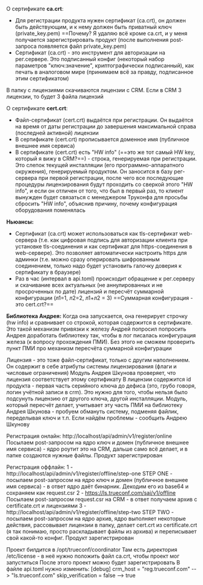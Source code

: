 О сертификате **ca.crt**:
* Для регистрации продукта нужен сертификат (ca.crt), он должен быть действующим, и к нему должен быть приватный ключ (private_key.pem)
	==Почему? Я удаляю всё кроме ca.crt, и у меня получается зарегистрировать продукт (после выполнения post-запроса появляется файл private_key.pem)
* Сертификат (ca.crt) - это инструмент для авторизации на рег.сервере. Это подписанный конфиг (некоторый набор параметров "ключ:значение", криптографически подписанный), как печать в аналоговом мире (принимаем всё за правду, подписанное этим сертификатом)

В папку с лицензиями скачиваются лицензии с CRM. Если в CRM 3 лицензии, то будет 3 файла лицензий

О сертификате **cert.crt**:
* Файл-сертификат (cert.crt) выдаётся при регистрации. Он выдаётся на время от даты регистрации до завершения максимальной справа (последней активной) лицензии
* В сертификате (cert.crt) прописывается доменное имя (публичное внешнее имя сервиса)
* В сертификате (cert.crt) есть "HW info" (==это же тот самый HW key, который я вижу в CRM?==) - строка, генерируемая при регистрации. Это слепок текущей инсталляции (его программно-аппаратного окружения), генерируемый продуктом. Он заносится в базу рег-сервера при первой регистрации, после чего все последующие процедуры лицензирования будут проходить со сверкой этого "HW info", и если он отличен от того, что был в первый раз, то клиент вынужден будет связаться с менеджером Труконфа для просьбы сбросить "HW info", объяснив причину, почему конфигурация оборудования поменялась

**Ньюансы:**
* Сертификат (ca.crt) может использоваться как tls-сертификат web-сервера (т.е. как цифровая подпись для авторизации клиента при установке tls-соединения и как сертификат для https-соединения в web-сервере). Это позволяет автоматически настроить https для админки (т.е. можно сразу оперировать шифрованным соединением, только надо будет установить галочку доверия к сертификату в браузере)
* Раз в час (интервал в api.toml) происходит обращение к рег.серверу и скачивание всех актуальных (не аннулированных и не просроченных по дате) лицензий и пересчёт суммарной конфигурации (л1=1, л2=2, л1+л2 = 3)
	==Суммарная конфигурация - это cert.crt?==


**Библиотека Андрея:**
Когда она запускается, она генерирует строчку (hw info) и сравнивает со строкой, которая содержится в сертификате. Это такой механизм привязки к железу
Андрей попросил попросить Андрея доработать библиотеку так, чтобы в лог писалась конфигурация железа (к вопросу прохождения ПМИ). Без этого не сможем проверить пункт ПМИ про механизм пересчёта суммарной конфигурации

Лицензия - это тоже файл-сертификат, только с другим наполнением. Он содержит в себе атрибуты системы лицензирования (флаги и числовые ограничения)
Модуль Андрея Шкунова проверяет, что лицензия соответствует этому сертификату
В лицензии содержится id продукта - первая часть серийного ключа до дефиса (это, грубо говоря, логин учётной записи в crm). Это нужно для того, чтобы нельзя было подсунуть лицензию от другого ключа, другой инсталляции. Модуль, который пересчёт делает, учитывает эту часть
ПМИ на библиотеку Андрея Шкунова - пробуем обмануть систему, подменяя файлик, переделывая ключ и т.п. Если найдём проблемы - сообщить Андрею Шкунову

Регистрация онлайн:
http://localhost/api/admin/v1/register/online
Посылаем post-запросом на ядро ключ и домен (публичное внешнее имя сервиса) - ядро роутит это на CRM, дальше само всё делает, и в папке создаются нужные файлы. Продукт зарегистрирован

Регистрация оффлайн:
1 - http://localhost/api/admin/v1/register/offline/step-one
STEP ONE - посылаем post-запросом на ядро ключ и домен (публичное внешнее имя сервиса) - в ответ ядро даёт бинарник. Декодим его из base64 и сохраняем как request.csr
2 - https://ls.trueconf.com/sai/v1/offline
Посылаем post-запросом request.csr на CRM - в ответ получаем архив с certificate.crt и лицензиями
3 - http://localhost/api/admin/v1/register/offline/step-two
STEP TWO - посылаем post-запросом на ядро архив, ядро выполняет некоторые действия, рассовывает лицензии в папку, делает cert.crt из certificate.crt (я так понимаю, просто раскладывает файлы из архива) и переписывает свой какой-то конфиг. Продукт зарегистрирован




Проект билдится в /opt/trueconf/coordinator
Там есть директория /etc/license - в неё нужно положить файл ca.crt, чтобы проект мог запуститься
После этого проект можно будет зарегистрировать
В файле api.toml нужно изменить:
[debug]
  crm_host = "reg.trueconf.com" --> "ls.trueconf.com"
  skip_verification = false --> true